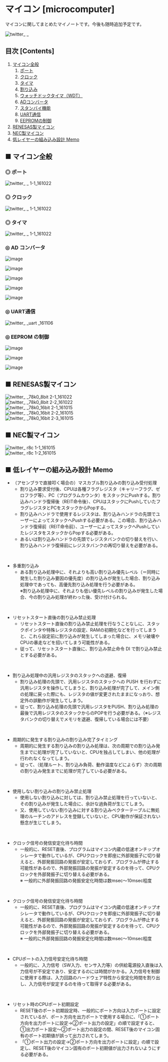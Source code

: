 # マイコン [microcomputer]

マイコンに関してまとめたマイノートです。今後も随時追加予定です。

![twitter_ _](https://user-images.githubusercontent.com/25688193/29314524-4b65016c-81f9-11e7-8b6a-b7409839db79.png)

## 目次 [Contents]

1. [マイコン全般](#マイコン全般)
    1. [ポート](#ポート)
    1. [クロック](#クロック)
    1. [タイマ](#タイマ)
    1. [割り込み](#割り込み)
    1. [ウォッチドックタイマ（WDT）](#ウォッチドックタイマ（WDT）)
    1. [ADコンバータ](#ADコンバータ)
    1. [スタンバイ機能](#スタンバイ機能)
    1. [UART通信](#UART通信)
    1. [EEPROMの制御](#EEPROMの制御)
1. [RENESAS製マイコン](#RENESAS製マイコン)
1. [NEC製マイコン](#NEC製マイコン)
1. [低レイヤーの組み込み設計 Memo](#低レイヤーの組み込み設計Memo)


<a id="マイコン全般"></a>

## ■ マイコン全般

<a id="ポート"></a>

### ◎ ポート
![twitter_ _ 1-1_161022](https://user-images.githubusercontent.com/25688193/29314528-4f568fa2-81f9-11e7-91d7-7de8a7190ffd.png)<br>


<a id="クロック"></a>

### ◎ クロック
![twitter_ _ 1-1_161022](https://user-images.githubusercontent.com/25688193/29314536-55233872-81f9-11e7-9f9f-cfed72b9863f.png)<br>


<a id="タイマ"></a>

### ◎ タイマ
![twitter_ _ 1-1_161022](https://user-images.githubusercontent.com/25688193/29314540-5965fdb6-81f9-11e7-8f31-36048d3cafbc.png)<br>

<a id="ADコンバータ"></a>

### ◎ AD コンバータ
![image](https://user-images.githubusercontent.com/25688193/47918039-b41a3800-deee-11e8-8faf-6ad4799bea81.png)<br>

![image](https://user-images.githubusercontent.com/25688193/47918069-cac08f00-deee-11e8-8767-58fbd3d7be28.png)<br>

![image](https://user-images.githubusercontent.com/25688193/47918174-1a9f5600-deef-11e8-9443-aa8e29e7dbd1.png)<br>

![image](https://user-images.githubusercontent.com/25688193/47918213-34409d80-deef-11e8-9101-b54f9188a499.png)<br>

![image](https://user-images.githubusercontent.com/25688193/47918236-46bad700-deef-11e8-8274-dc1a54df33e2.png)<br>


<a id="UART通信"></a>

### ◎ UART通信
![twitter_ _uart _161106](https://user-images.githubusercontent.com/25688193/29314545-5cac243c-81f9-11e7-8790-e0d7be97b2d0.png)<br>


<a id="EEPROMの制御"></a>

### ◎ EEPROM の制御
![image](https://user-images.githubusercontent.com/25688193/47918268-6f42d100-deef-11e8-8a6f-fb9d8344138d.png)<br>

![image](https://user-images.githubusercontent.com/25688193/47918319-9ac5bb80-deef-11e8-8be9-a386eaecea06.png)<br>

![image](https://user-images.githubusercontent.com/25688193/47918358-b3ce6c80-deef-11e8-93fd-3f1ca57dc4b8.png)<br>


<a id="RENESAS製マイコン"></a>

## ■ RENESAS製マイコン

![twitter_ _78k0_8bit 2-1_161022](https://user-images.githubusercontent.com/25688193/29314553-631325fa-81f9-11e7-85fe-a0c4d5e01320.png)<br>
![twitter_ _78k0_8bit 2-2_161022](https://user-images.githubusercontent.com/25688193/29314554-6336d9e6-81f9-11e7-891f-a27433211217.png)<br>
![twitter_ _78k0_16bit 2-1_161015](https://user-images.githubusercontent.com/25688193/29314557-6356d854-81f9-11e7-9a41-a93fa3bcaa12.png)<br>
![twitter_ _78k0_16bit 2-2_161015](https://user-images.githubusercontent.com/25688193/29314555-63418346-81f9-11e7-835a-26226c6bada8.png)<br>
![twitter_ _78k0_16bit 2-3_161015](https://user-images.githubusercontent.com/25688193/29314556-634f2a78-81f9-11e7-8313-3c33f2fe22df.png)<br>


<a id="NEC製マイコン"></a>

## ■ NEC製マイコン

![twitter_ _r8c_ 1-1_161015](https://user-images.githubusercontent.com/25688193/29314561-6b1dbc06-81f9-11e7-9c08-b39a7a25f07b.png)<br>
![twitter_ _r8c_ 1-2_161015](https://user-images.githubusercontent.com/25688193/29314562-6b406a26-81f9-11e7-9af1-bd1a1da5eb38.png)<br>


<a id="低レイヤーの組み込み設計Memo"></a>

## ■ 低レイヤーの組み込み設計 Memo

- （アセンブラで直接叩く場合の）マスカブル割り込みの割り込み受付処理
    - 割り込み要求受付後、CPUは各種フラグレジスタ（キャリーフラグ、ゼロフラグ等）、PC（プログラムカウンタ）をスタックにPushする。割り込みハンドラ復帰後（REIT命令後）、CPUはスタックにPushしていたフラグレジスタとPCをスタックからPopする。
    - 割り込みハンドラで使用するレジスタは、割り込みハンドラの先頭でユーザーによってスタックへPushする必要がある。この場合、割り込みハンドラ復帰前（REIT命令前）、ユーザーによってスタックへPushしていたレジスタをスタックからPopする必要がある。
    - あるいは割り込みハンドラの先頭でレジスタバンクの切り替えを行い、割り込みハンドラ復帰前にレジスタバンクの再切り替えを必要がある。

<br>

- 多重割り込み
    - ある割り込み処理中に、それよりも高い割り込み優先レベル（＝同時に発生した割り込み要因の優先度）の割り込みが発生した場合、割り込み処理中であっても、高優先割り込み処理を行う必要がある。<br>
    ※割り込み処理中に、それよりも低い優先レベルの割り込みが発生した場合、今の割り込み処理が終わった後、受け付けられる。

<br>

- リセットスタート直後の割り込み禁止処理
    - リセットスタート直後の割り込み禁止処理を行なうことなしに、スタックポインタや特殊レジスタの設定、RAMの初期化などを行ってしまうと、これら設定前に割り込みが発生してしまった場合に、メモリ破壊やCPUの暴走などを招いてしまう可能性がある。
    - 従って、リセットスタート直後に、割り込み禁止命令 DI で割り込み禁止とする必要がある。

<br>

- 割り込み処理中の汎用レジスタのスタックへの退避、復帰
    - 割り込み処理の先頭で、汎用レジスタのスタックへの PUSH を行わずに汎用レジスタを操作してしまうと、割り込み処理が完了して、メイン側の処理に戻った際にも、レジスタの値が変更されたままになっおり、想定外の誤動作が発生してしまう。
    - 従って、割り込み処理の先頭で汎用レジスタをPUSH、割り込み処理の最後で汎用レジスタのスタックからのPOPを行う必要がある。（※レジスタバンクの切り替えでメモリを退避、復帰している場合には不要）

<br>

- 周期的に発生する割り込みの割り込み完了タイミング
    - 周期的に発生する割り込みの割り込み処理は、次の周期での割り込み発生までに処理が完了していないと、CPUを独占してしまい、他の処理が行われなくなってしまう。
    - 従って、（処理ルート、割り込み負荷、動作温度などによらず）次の周期の割り込み発生までに処理が完了している必要がある。

<br>

- 使用しない割り込みの割り込み禁止処理
    - 使用しない割り込みに対しては、割り込み禁止処理を行っていないと、その割り込みが発生した場合に、余計な過負荷が生じてしまう。
    - 又、使用していない割り込みに対する割り込みベクターテーブルに無処理のルーチンのアドレスを登録していないと、CPU動作が保証されない懸念が生じてしまう。

<br>

- クロック信号の発信安定化待ち時間
    - 一般的に、RESET直後、プログラムはマイコン内蔵の低速オンチップオシレータで動作しているが、CPUクロックを即座に外部発振子に切り替えると、外部発振回路の発振が安定しておらず、プログラムが停止する可能性があるので、外部発振回路の発振が安定するのを待って、CPUクロックを外部発振子に切り替える必要がある。<br>
    ※ 一般的に外部発振回路の発振安定化時間は数msec～10msec程度

<br>

- クロック信号の発信安定化待ち時間
    - 一般的に、RESET直後、プログラムはマイコン内蔵の低速オンチップオシレータで動作しているが、CPUクロックを即座に外部発振子に切り替えると、外部発振回路の発振が安定しておらず、プログラムが停止する可能性があるので、外部発振回路の発振が安定するのを待って、CPUクロックを外部発振子に切り替える必要がある。<br>
    ※ 一般的に外部発振回路の発振安定化時間は数msec～10msec程度

<br>

- CPUポートの入力信号安定化待ち時間
    - 一般的に、入力信号（SW入力、センサ入力等）の供給電源投入直後は入力信号が不安定であり、安定するのには時間がかかる。入力信号を制御に使用する際は、入力回路のハードウェア特性から安定化時間を割り出し、入力信号が安定するのを待って取得する必要がある。

<br>

- リセット時のCPUポート初期設定
    - RESET後のポート初期設定時、一般的にポート方向は入力ポートに設定されているが、ポート方向を出力ポートで使用する場合に、「①ポート方向を出力ポートに設定→②ポート出力の設定」の順で設定すると、①出力ポート設定～②ポート出力の設定の間、RESET後のマイコン固有のポート初期値が誤って出力されてしまう。
    - 「①ポート出力の設定→②ポート方向を出力ポートに設定」の順で設定し、RESET後のマイコン固有のポート初期値が出力されないようにする必要がある。

